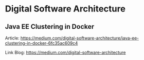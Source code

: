 # Digital Software Architecture
## Java EE Clustering in Docker

Article: https://medium.com/digital-software-architecture/java-ee-clustering-in-docker-6fc35ac609c4

Link Blog: https://medium.com/digital-software-architecture
